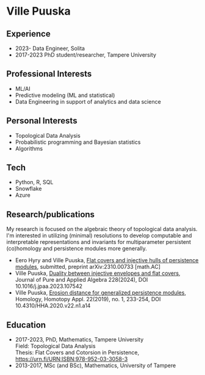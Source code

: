 # Ville Puuska

## Experience
- 2023- Data Engineer, Solita
- 2017-2023 PhD student/researcher, Tampere University

## Professional Interests
- ML/AI
- Predictive modeling (ML and statistical)
- Data Engineering in support of analytics and data science

## Personal Interests
- Topological Data Analysis
- Probabilistic programming and Bayesian statistics
- Algorithms

## Tech
- Python, R, SQL
- Snowflake
- Azure

## Research/publications
My research is focused on the algebraic theory of topological data analysis. I'm interested in utilizing (minimal) resolutions to develop computable and interpretable representations and invariants for multiparameter persistent (co)homology and persistence modules more generally.
- Eero Hyry and Ville Puuska, [Flat covers and injective hulls of persistence modules](https://arxiv.org/abs/2310.00733), submitted, preprint arXiv:2310.00733 \[math.AC\]
- Ville Puuska, [Duality between injective envelopes and flat covers](https://doi.org/10.1016/j.jpaa.2023.107542), Journal of Pure and Applied Algebra 228(2024), DOI 10.1016/j.jpaa.2023.107542
- Ville Puuska, [Erosion distance for generalized persistence modules](https://dx.doi.org/10.4310/HHA.2020.v22.n1.a14), Homology, Homotopy Appl. 22(2019), no. 1, 233-254, DOI 10.4310/HHA.2020.v22.n1.a14

## Education
- 2017-2023, PhD, Mathematics, Tampere University  
Field: Topological Data Analysis  
Thesis: Flat Covers and Cotorsion in Persistence, https://urn.fi/URN:ISBN:978-952-03-3058-3
- 2013-2017, MSc (and BSc), Mathematics, University of Tampere
